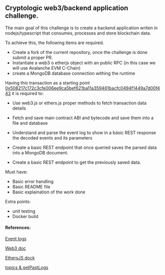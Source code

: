 ## Cryptologic web3/backend application challenge.

The main goal of this challenge is to create a backend application writen in nodejs/typescript that consumes, processes and store blockchain data.

To achieve this, the following items are required.

- Create a fork of the current repository, once the challenge is done submit a proper PR.
- Instantiate a web3 o etherjs object with an public RPC (in this case we will use Avalanche EVM C-Chain)
- create a MongoDB database connection withing the runtime

Having this transaction as a starting point [0x508217c172c3cfe006ee9ca5bef621ba11a359461bacfc0494f1449a7d00f443](https://snowtrace.io/tx/0x508217c172c3cfe006ee9ca5bef621ba11a359461bacfc0494f1449a7d00f443) it is required to:

- Use web3.js or ethers.js proper methods to fetch transaction data details

- Fetch and save main contract ABI and bytecode and save them into a file and database

- Understand and parse the event log to show in a básic REST response the decoded events and its parameters

- Create a basic REST endpoint that once queried saves the parsed data into a MongoDB document.

- Create a basic REST endpoint to get the previously saved data.


Must have:

- Basic error handling
- Basic README file
- Basic explaination of the work done

Extra points:
- unit testing
- Docker build

#### References:

[Event logs](https://medium.com/mycrypto/understanding-event-logs-on-the-ethereum-blockchain-f4ae7ba50378)

[Web3 doc](https://web3js.readthedocs.io/en/1.0/web3-eth.html)

[EthersJS dock](https://docs.ethers.io/v5/)

[topics & getPastLogs](https://ethereum.stackexchange.com/questions/61585/how-to-setup-topics-for-function-getpastlogs)
